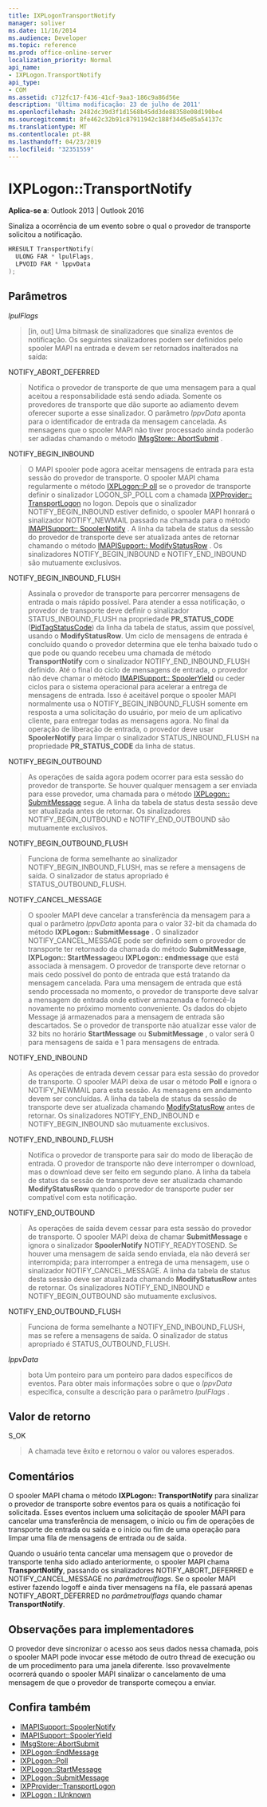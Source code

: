 ```yaml
---
title: IXPLogonTransportNotify
manager: soliver
ms.date: 11/16/2014
ms.audience: Developer
ms.topic: reference
ms.prod: office-online-server
localization_priority: Normal
api_name:
- IXPLogon.TransportNotify
api_type:
- COM
ms.assetid: c712fc17-f436-41cf-9aa3-186c9a86d56e
description: 'Última modificação: 23 de julho de 2011'
ms.openlocfilehash: 2482dc39d3f1d1568b45dd3de88358e08d190be4
ms.sourcegitcommit: 8fe462c32b91c87911942c188f3445e85a54137c
ms.translationtype: MT
ms.contentlocale: pt-BR
ms.lasthandoff: 04/23/2019
ms.locfileid: "32351559"
---
```

# <a name="ixplogontransportnotify"></a>IXPLogon::TransportNotify

**Aplica-se a**: Outlook 2013 | Outlook 2016 
  
Sinaliza a ocorrência de um evento sobre o qual o provedor de transporte solicitou a notificação.
  
```cpp
HRESULT TransportNotify(
  ULONG FAR * lpulFlags,
  LPVOID FAR * lppvData
);
```

## <a name="parameters"></a>Parâmetros

 _lpulFlags_
  
> [in, out] Uma bitmask de sinalizadores que sinaliza eventos de notificação. Os seguintes sinalizadores podem ser definidos pelo spooler MAPI na entrada e devem ser retornados inalterados na saída:
    
NOTIFY_ABORT_DEFERRED 
  
> Notifica o provedor de transporte de que uma mensagem para a qual aceitou a responsabilidade está sendo adiada. Somente os provedores de transporte que dão suporte ao adiamento devem oferecer suporte a esse sinalizador. O parâmetro _lppvData_ aponta para o identificador de entrada da mensagem cancelada. As mensagens que o spooler MAPI não tiver processado ainda poderão ser adiadas chamando o método [IMsgStore:: AbortSubmit](imsgstore-abortsubmit.md) . 
    
NOTIFY_BEGIN_INBOUND 
  
> O MAPI spooler pode agora aceitar mensagens de entrada para esta sessão do provedor de transporte. O spooler MAPI chama regularmente o método [IXPLogon::P oll](ixplogon-poll.md) se o provedor de transporte definir o sinalizador LOGON_SP_POLL com a chamada [IXPProvider:: TransportLogon](ixpprovider-transportlogon.md) no logon. Depois que o sinalizador NOTIFY_BEGIN_INBOUND estiver definido, o spooler MAPI honrará o sinalizador NOTIFY_NEWMAIL passado na chamada para o método [IMAPISupport:: SpoolerNotify](imapisupport-spoolernotify.md) . A linha da tabela de status da sessão do provedor de transporte deve ser atualizada antes de retornar chamando o método [IMAPISupport:: ModifyStatusRow](imapisupport-modifystatusrow.md) . Os sinalizadores NOTIFY_BEGIN_INBOUND e NOTIFY_END_INBOUND são mutuamente exclusivos. 
    
NOTIFY_BEGIN_INBOUND_FLUSH 
  
> Assinala o provedor de transporte para percorrer mensagens de entrada o mais rápido possível. Para atender a essa notificação, o provedor de transporte deve definir o sinalizador STATUS_INBOUND_FLUSH na propriedade **PR_STATUS_CODE** ([PidTagStatusCode](pidtagstatuscode-canonical-property.md)) da linha da tabela de status, assim que possível, usando o **ModifyStatusRow**. Um ciclo de mensagens de entrada é concluído quando o provedor determina que ele tenha baixado tudo o que pode ou quando recebeu uma chamada de método **TransportNotify** com o sinalizador NOTIFY_END_INBOUND_FLUSH definido. Até o final do ciclo de mensagens de entrada, o provedor não deve chamar o método [IMAPISupport:: SpoolerYield](imapisupport-spooleryield.md) ou ceder ciclos para o sistema operacional para acelerar a entrega de mensagens de entrada. Isso é aceitável porque o spooler MAPI normalmente usa o NOTIFY_BEGIN_INBOUND_FLUSH somente em resposta a uma solicitação do usuário, por meio de um aplicativo cliente, para entregar todas as mensagens agora. No final da operação de liberação de entrada, o provedor deve usar **SpoolerNotify** para limpar o sinalizador STATUS_INBOUND_FLUSH na propriedade **PR_STATUS_CODE** da linha de status. 
    
NOTIFY_BEGIN_OUTBOUND 
  
> As operações de saída agora podem ocorrer para esta sessão do provedor de transporte. Se houver qualquer mensagem a ser enviada para esse provedor, uma chamada para o método [IXPLogon:: SubmitMessage](ixplogon-submitmessage.md) segue. A linha da tabela de status desta sessão deve ser atualizada antes de retornar. Os sinalizadores NOTIFY_BEGIN_OUTBOUND e NOTIFY_END_OUTBOUND são mutuamente exclusivos. 
    
NOTIFY_BEGIN_OUTBOUND_FLUSH 
  
> Funciona de forma semelhante ao sinalizador NOTIFY_BEGIN_INBOUND_FLUSH, mas se refere a mensagens de saída. O sinalizador de status apropriado é STATUS_OUTBOUND_FLUSH.
    
NOTIFY_CANCEL_MESSAGE 
  
> O spooler MAPI deve cancelar a transferência da mensagem para a qual o parâmetro _lppvData_ aponta para o valor 32-bit da chamada do método **IXPLogon:: SubmitMessage** . O sinalizador NOTIFY_CANCEL_MESSAGE pode ser definido sem o provedor de transporte ter retornado da chamada do método **SubmitMessage**, **IXPLogon:: StartMessage**ou **IXPLogon:: endmessage** que está associada à mensagem. O provedor de transporte deve retornar o mais cedo possível do ponto de entrada que está tratando da mensagem cancelada. Para uma mensagem de entrada que está sendo processada no momento, o provedor de transporte deve salvar a mensagem de entrada onde estiver armazenada e fornecê-la novamente no próximo momento conveniente. Os dados do objeto Message já armazenados para a mensagem de entrada são descartados. Se o provedor de transporte não atualizar esse valor de 32 bits no horário **StartMessage** ou **SubmitMessage** , o valor será 0 para mensagens de saída e 1 para mensagens de entrada. 
    
NOTIFY_END_INBOUND 
  
> As operações de entrada devem cessar para esta sessão do provedor de transporte. O spooler MAPI deixa de usar o método **Poll** e ignora o NOTIFY_NEWMAIL para esta sessão. As mensagens em andamento devem ser concluídas. A linha da tabela de status da sessão de transporte deve ser atualizada chamando [ModifyStatusRow](imapisupport-modifystatusrow.md) antes de retornar. Os sinalizadores NOTIFY_END_INBOUND e NOTIFY_BEGIN_INBOUND são mutuamente exclusivos. 
    
NOTIFY_END_INBOUND_FLUSH 
  
> Notifica o provedor de transporte para sair do modo de liberação de entrada. O provedor de transporte não deve interromper o download, mas o download deve ser feito em segundo plano. A linha da tabela de status da sessão de transporte deve ser atualizada chamando **ModifyStatusRow** quando o provedor de transporte puder ser compatível com esta notificação. 
    
NOTIFY_END_OUTBOUND 
  
> As operações de saída devem cessar para esta sessão do provedor de transporte. O spooler MAPI deixa de chamar **SubmitMessage** e ignora o sinalizador **SpoolerNotify** NOTIFY_READYTOSEND. Se houver uma mensagem de saída sendo enviada, ela não deverá ser interrompida; para interromper a entrega de uma mensagem, use o sinalizador NOTIFY_CANCEL_MESSAGE. A linha da tabela de status desta sessão deve ser atualizada chamando **ModifyStatusRow** antes de retornar. Os sinalizadores NOTIFY_END_INBOUND e NOTIFY_BEGIN_OUTBOUND são mutuamente exclusivos. 
    
NOTIFY_END_OUTBOUND_FLUSH 
  
> Funciona de forma semelhante a NOTIFY_END_INBOUND_FLUSH, mas se refere a mensagens de saída. O sinalizador de status apropriado é STATUS_OUTBOUND_FLUSH.
    
 _lppvData_
  
> bota Um ponteiro para um ponteiro para dados específicos de eventos. Para obter mais informações sobre o que o _lppvData_ especifica, consulte a descrição para o parâmetro _lpulFlags_ . 
    
## <a name="return-value"></a>Valor de retorno

S_OK 
  
> A chamada teve êxito e retornou o valor ou valores esperados.
    
## <a name="remarks"></a>Comentários

O spooler MAPI chama o método **IXPLogon:: TransportNotify** para sinalizar o provedor de transporte sobre eventos para os quais a notificação foi solicitada. Esses eventos incluem uma solicitação de spooler MAPI para cancelar uma transferência de mensagem, o início ou fim de operações de transporte de entrada ou saída e o início ou fim de uma operação para limpar uma fila de mensagens de entrada ou de saída. 
  
Quando o usuário tenta cancelar uma mensagem que o provedor de transporte tenha sido adiado anteriormente, o spooler MAPI chama **TransportNotify**, passando os sinalizadores NOTIFY_ABORT_DEFERRED e NOTIFY_CANCEL_MESSAGE no _parâmetroulflags_. Se o spooler MAPI estiver fazendo logoff e ainda tiver mensagens na fila, ele passará apenas NOTIFY_ABORT_DEFERRED no _parâmetroulflags_ quando chamar **TransportNotify**.
  
## <a name="notes-to-implementers"></a>Observações para implementadores

O provedor deve sincronizar o acesso aos seus dados nessa chamada, pois o spooler MAPI pode invocar esse método de outro thread de execução ou de um procedimento para uma janela diferente. Isso provavelmente ocorrerá quando o spooler MAPI sinalizar o cancelamento de uma mensagem de que o provedor de transporte começou a enviar.
  
## <a name="see-also"></a>Confira também

- [IMAPISupport::SpoolerNotify](imapisupport-spoolernotify.md) 
- [IMAPISupport::SpoolerYield](imapisupport-spooleryield.md) 
- [IMsgStore::AbortSubmit](imsgstore-abortsubmit.md) 
- [IXPLogon::EndMessage](ixplogon-endmessage.md) 
- [IXPLogon::Poll](ixplogon-poll.md)
- [IXPLogon::StartMessage](ixplogon-startmessage.md)
- [IXPLogon::SubmitMessage](ixplogon-submitmessage.md)
- [IXPProvider::TransportLogon](ixpprovider-transportlogon.md)
- [IXPLogon : IUnknown](ixplogoniunknown.md)

